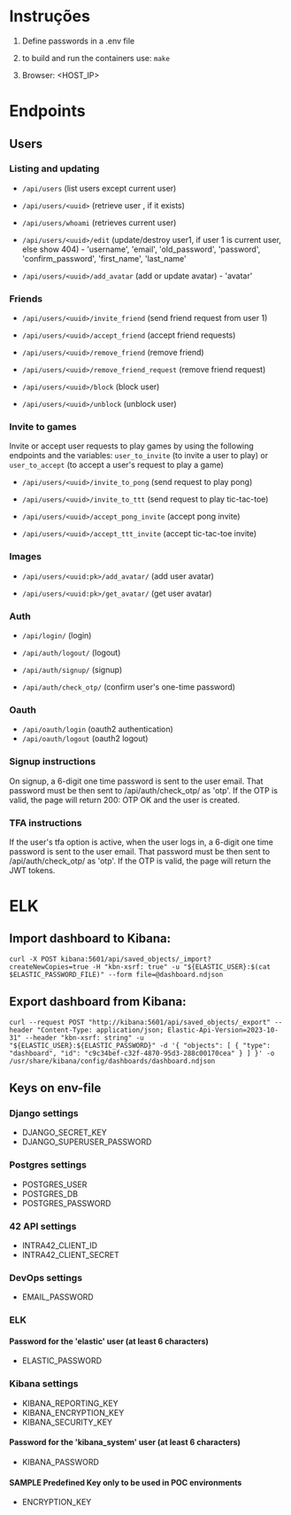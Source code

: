 # Instruções

1.  Define passwords in a .env file

2.  to build and run the containers use: `make`

3.  Browser: <HOST_IP>

# Endpoints

## Users

### Listing and updating
- `/api/users` (list users except current user)

- `/api/users/<uuid>` (retrieve user <uuid>, if it exists)

- `/api/users/whoami` (retrieves current user)

- `/api/users/<uuid>/edit` (update/destroy user1, if user 1 is current user, else show 404) - 'username', 'email', 'old_password', 'password', 'confirm_password', 'first_name', 'last_name'

- `/api/users/<uuid>/add_avatar` (add or update avatar) - 'avatar'

### Friends
- `/api/users/<uuid>/invite_friend` (send friend request from user 1)

- `/api/users/<uuid>/accept_friend` (accept friend requests)

- `/api/users/<uuid>/remove_friend` (remove friend)

- `/api/users/<uuid>/remove_friend_request` (remove friend request)

- `/api/users/<uuid>/block` (block user)

- `/api/users/<uuid>/unblock` (unblock user)

### Invite to games

Invite or accept user requests to play games by using the following endpoints and the variables: `user_to_invite` (to invite a user to play) or `user_to_accept` (to accept a user's request to play a game)

- `/api/users/<uuid>/invite_to_pong` (send request to play pong)

- `/api/users/<uuid>/invite_to_ttt` (send request to play tic-tac-toe)

- `/api/users/<uuid>/accept_pong_invite` (accept pong invite)

- `/api/users/<uuid>/accept_ttt_invite` (accept tic-tac-toe invite)

### Images
- `/api/users/<uuid:pk>/add_avatar/` (add user avatar)

- `/api/users/<uuid:pk>/get_avatar/` (get user avatar)

### Auth
- `/api/login/` (login)

- `/api/auth/logout/` (logout)

- `/api/auth/signup/` (signup)

- `/api/auth/check_otp/` (confirm user's one-time password)

### Oauth
- `/api/oauth/login` (oauth2 authentication)
- `/api/oauth/logout` (oauth2 logout)

### Signup instructions

On signup, a 6-digit one time password is sent to the user email. That password must be then sent to /api/auth/check_otp/ as 'otp'. If the OTP is valid, the page will return 200: OTP OK and the user is created.

### TFA instructions

If the user's tfa option is active, when the user logs in, a 6-digit one time password is sent to the user email. That password must be then sent to /api/auth/check_otp/ as 'otp'. If the OTP is valid, the page will return the JWT tokens.

# ELK

## Import dashboard to Kibana:

`curl -X POST kibana:5601/api/saved_objects/_import?createNewCopies=true -H "kbn-xsrf: true" -u "${ELASTIC_USER}:$(cat $ELASTIC_PASSWORD_FILE)" --form file=@dashboard.ndjson`

## Export dashboard from Kibana:

`curl --request POST "http://kibana:5601/api/saved_objects/_export" --header "Content-Type: application/json; Elastic-Api-Version=2023-10-31" --header "kbn-xsrf: string" -u "${ELASTIC_USER}:${ELASTIC_PASSWORD}" -d '{ "objects": [ { "type": "dashboard", "id": "c9c34bef-c32f-4870-95d3-288c00170cea" } ] }' -o /usr/share/kibana/config/dashboards/dashboard.ndjson`

## Keys on env-file

### Django settings
- DJANGO_SECRET_KEY
- DJANGO_SUPERUSER_PASSWORD

### Postgres settings
- POSTGRES_USER
- POSTGRES_DB
- POSTGRES_PASSWORD

### 42 API settings
- INTRA42_CLIENT_ID
- INTRA42_CLIENT_SECRET

### DevOps settings
- EMAIL_PASSWORD

### ELK

#### Password for the 'elastic' user (at least 6 characters)
- ELASTIC_PASSWORD

### Kibana settings
- KIBANA_REPORTING_KEY
- KIBANA_ENCRYPTION_KEY
- KIBANA_SECURITY_KEY

#### Password for the 'kibana_system' user (at least 6 characters)
- KIBANA_PASSWORD

#### SAMPLE Predefined Key only to be used in POC environments
- ENCRYPTION_KEY